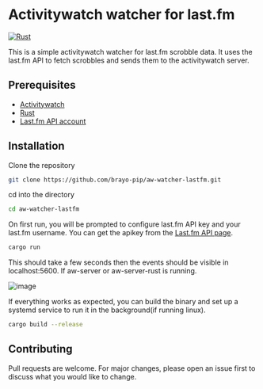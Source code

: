 # Activitywatch watcher for last.fm
[![Rust](https://github.com/brayo-pip/aw-watcher-lastfm/actions/workflows/rust.yml/badge.svg?branch=main)](https://github.com/brayo-pip/aw-watcher-lastfm/actions/workflows/rust.yml)

This is a simple activitywatch watcher for last.fm scrobble data. It uses the last.fm API to fetch scrobbles and sends them to the activitywatch server.

## Prerequisites

- [Activitywatch](https://github.com/ActivityWatch/activitywatch)
- [Rust](https://www.rust-lang.org/tools/install)
- [Last.fm API account](https://www.last.fm/)


## Installation

Clone the repository

```bash
git clone https://github.com/brayo-pip/aw-watcher-lastfm.git
```

cd into the directory

```bash
cd aw-watcher-lastfm
```


On first run, you will be prompted to configure last.fm API key and your last.fm username. You can get the apikey from the [Last.fm API page](https://www.last.fm/api/accounts).

```bash
cargo run
```

This should take a few seconds then the events should be visible in localhost:5600. If aw-server or aw-server-rust is running.

![image](https://github.com/brayo-pip/aw-watcher-lastfm/assets/62670517/1c4cb5ff-5f2d-455b-845b-a3fcd8200f94)



If everything works as expected, you can build the binary and set up a systemd service to run it in the background(if running linux).

```bash
cargo build --release
```

## Contributing

Pull requests are welcome. For major changes, please open an issue first to discuss what you would like to change.
